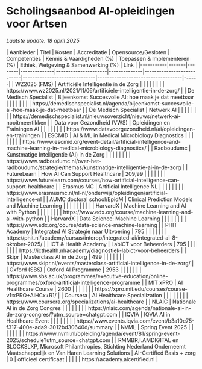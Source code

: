 # Scholingsaanbod AI‑opleidingen voor Artsen

*Laatste update: 18 april 2025*

<div style="overflow-x:auto;">
| Aanbieder | Titel | Kosten | Accreditatie | Opensource/Gesloten | Competenties | Kennis & Vaardigheden (%) | Toepassen & Implementeren (%) | Ethiek, Wetgeving & Samenwerking (%) | Link |
|-----------|-------|--------|--------------|---------------------|--------------|---------------------------|------------------------------|-----------------------------------|------|
| WZ2025 (FMS) | Artificiële Intelligentie in de Zorg |  |  |  |  |  |  |  | https://www.wz2025.nl/2021/11/06/artificiele-intelligentie-in-de-zorg/ |
| De Medisch Specialist | Bijeenkomst Succesvolle AI: hoe maak je dat meetbaar |  |  |  |  |  |  |  | https://demedischspecialist.nl/agenda/bijeenkomst-succesvolle-ai-hoe-maak-je-dat-meetbaar |
| De Medisch Specialist | Netwerk AI |  |  |  |  |  |  |  | https://demedischspecialist.nl/nieuwsoverzicht/nieuws/netwerk-ai-nooitmeertikken |
| Data voor Gezondheid (VWS) | Opleidingen en Trainingen AI |  |  |  |  |  |  |  | https://www.datavoorgezondheid.nl/ai/opleidingen-en-trainingen |
| ESCMID | AI & ML in Medical Microbiology Diagnostics |  |  |  |  |  |  |  | https://www.escmid.org/event-detail/artificial-intelligence-and-machine-learning-in-medical-microbiology-diagnostics/ |
| Radboudumc | Kunstmatige Intelligentie (AI) in de Zorg |  |  |  |  |  |  |  | https://www.radboudumc.nl/over-het-radboudumc/strategie/themas/kunstmatige-intelligentie-ai-in-de-zorg |
| FutureLearn | How AI Can Support Healthcare | 209,99 |  |  |  |  |  |  | https://www.futurelearn.com/courses/how-artificial-intelligence-can-support-healthcare |
| Erasmus MC | Artificial Intelligence NL |  |  |  |  |  |  |  | https://www.erasmusmc.nl/nl-nl/onderwijs/opleidingen/artificial-intelligence-nl |
| AUMC doctoral school/EpidM | Clinical Prediction Models and Machine Learning |  |  |  |  |  |  |  |  |
| HarvardX | Machine Learning and AI with Python |  |  |  |  |  |  |  | https://www.edx.org/course/machine-learning-and-ai-with-python |
| HarvardX | Data Science: Machine Learning |  |  |  |  |  |  |  | https://www.edx.org/course/data-science-machine-learning |
| PHIT Academy | Integrated AI Strategie naar Uitvoering | 795 |  |  |  |  |  |  | https://phit.nl/academy/cursus/interop/integrated-ai/integrated-ai-8-oktober-2025/ |
| ICT & Health Academy | LabICT voor Beheerders | 795 |  |  |  |  |  |  | https://icthealth.nl/academy/diagnostiek-labict-voor-beheerders |
| Skipr | Masterclass AI in de Zorg | 499 |  |  |  |  |  |  | https://www.skipr.nl/events/masterclass-artificial-intelligence-in-de-zorg/ |
| Oxford (SBS) | Oxford AI Programme | 2953 |  |  |  |  |  |  | https://www.sbs.ac.uk/programmes/executive-education/online-programmes/oxford-artificial-intelligence-programme |
| MIT xPRO | AI Healthcare Course | 2600 |  |  |  |  |  |  | https://xpro.mit.edu/courses/course-v1:xPRO+AIHCx+R1/ |
| Coursera | AI Healthcare Specialization |  |  |  |  |  |  |  | https://www.coursera.org/specializations/ai-healthcare |
| NLAIC | Nationale AI in de Zorg Congres |  |  |  |  |  |  |  | https://nlaic.com/agenda/nationale-ai-in-de-zorg-congres/?utm_source=chatgpt.com |
| IQVIA | IQVIA AI in Healthcare Event |  |  |  |  |  |  |  | https://www.events.iqvia.com/event/b3a10e75-f317-400e-ada9-3012bd30640d/summary |
| NVML | Spring Event 2025 |  |  |  |  |  |  |  | https://www.nvml.nl/opleiding/agenda/event/81/spring-event-2025/schedule?utm_source=chatgpt.com |
| RMMBR,I.AMDIGITAL en BLOCKSLXP, Microsoft Philanthropies, Stichting Nederland Onderneemt Maatschappelijk en Van Haren Learning Solutions | AI-Certified Basis + zorg | 0 | officieel certificaat |  |  |  |  | https://academy.aicertified.nl |
</div>
